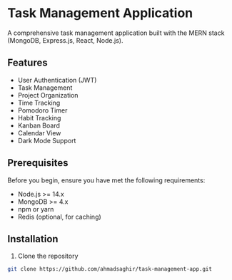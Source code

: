 # Task Management Application

A comprehensive task management application built with the MERN stack (MongoDB, Express.js, React, Node.js).

## Features

- User Authentication (JWT)
- Task Management
- Project Organization
- Time Tracking
- Pomodoro Timer
- Habit Tracking
- Kanban Board
- Calendar View
- Dark Mode Support

## Prerequisites

Before you begin, ensure you have met the following requirements:
* Node.js >= 14.x
* MongoDB >= 4.x
* npm or yarn
* Redis (optional, for caching)

## Installation

1. Clone the repository
```bash
git clone https://github.com/ahmadsaghir/task-management-app.git